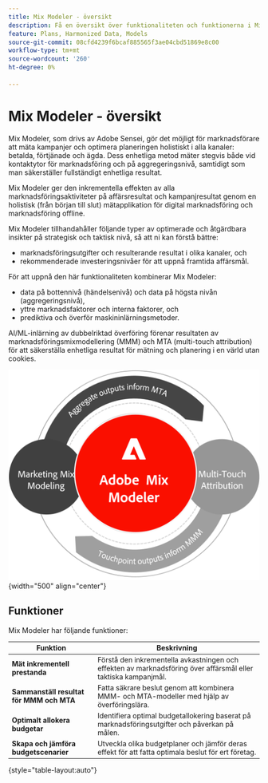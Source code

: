 ```yaml
---
title: Mix Modeler - översikt
description: Få en översikt över funktionaliteten och funktionerna i Mix Modeler.
feature: Plans, Harmonized Data, Models
source-git-commit: 08cfd4239f6bcaf885565f3ae04cbd51869e8c00
workflow-type: tm+mt
source-wordcount: '260'
ht-degree: 0%

---
```



# Mix Modeler - översikt

Mix Modeler, som drivs av Adobe Sensei, gör det möjligt för marknadsförare att mäta kampanjer och optimera planeringen holistiskt i alla kanaler: betalda, förtjänade och ägda. Dess enhetliga metod mäter stegvis både vid kontaktytor för marknadsföring och på aggregeringsnivå, samtidigt som man säkerställer fullständigt enhetliga resultat.

Mix Modeler ger den inkrementella effekten av alla marknadsföringsaktiviteter på affärsresultat och kampanjresultat genom en holistisk (från början till slut) mätapplikation för digital marknadsföring och marknadsföring offline.

Mix Modeler tillhandahåller följande typer av optimerade och åtgärdbara insikter på strategisk och taktisk nivå, så att ni kan förstå bättre:

* marknadsföringsutgifter och resulterande resultat i olika kanaler, och
* rekommenderade investeringsnivåer för att uppnå framtida affärsmål.


För att uppnå den här funktionaliteten kombinerar Mix Modeler:

* data på bottennivå (händelsenivå) och data på högsta nivån (aggregeringsnivå),
* yttre marknadsfaktorer och interna faktorer, och
* prediktiva och överför maskininlärningsmetoder.

AI/ML-inlärning av dubbelriktad överföring förenar resultaten av marknadsföringsmixmodellering (MMM) och MTA (multi-touch attribution) för att säkerställa enhetliga resultat för mätning och planering i en värld utan cookies.

![Inlärning av dubbelriktad överföring](../assets/birdirectional-transfer-learning.png){width="500" align="center"}


## Funktioner

Mix Modeler har följande funktioner:

| Funktion | Beskrivning |
|---|---|
| **Mät inkrementell prestanda** | Förstå den inkrementella avkastningen och effekten av marknadsföring över affärsmål eller taktiska kampanjmål. |
| **Sammanställ resultat för MMM och MTA** | Fatta säkrare beslut genom att kombinera MMM- och MTA-modeller med hjälp av överföringslära. |
| **Optimalt allokera budgetar** | Identifiera optimal budgetallokering baserat på marknadsföringsutgifter och påverkan på målen. |
| **Skapa och jämföra budgetscenarier** | Utveckla olika budgetplaner och jämför deras effekt för att fatta optimala beslut för ert företag. |

{style="table-layout:auto"}









